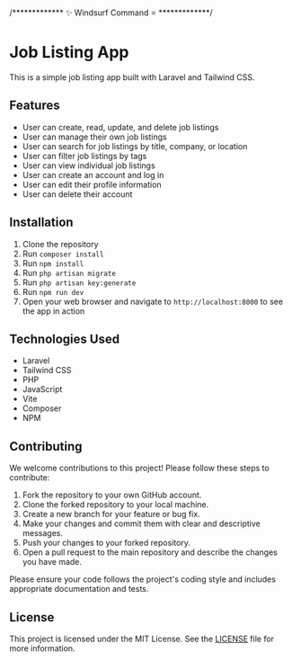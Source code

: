/*************  ✨ Windsurf Command ⭐  *************/
# Job Listing App

This is a simple job listing app built with Laravel and Tailwind CSS.

## Features

- User can create, read, update, and delete job listings
- User can manage their own job listings
- User can search for job listings by title, company, or location
- User can filter job listings by tags
- User can view individual job listings
- User can create an account and log in
- User can edit their profile information
- User can delete their account

## Installation

1. Clone the repository
2. Run `composer install`
3. Run `npm install`
4. Run `php artisan migrate`
5. Run `php artisan key:generate`
6. Run `npm run dev`
7. Open your web browser and navigate to `http://localhost:8000` to see the app in action

## Technologies Used

- Laravel
- Tailwind CSS
- PHP
- JavaScript
- Vite
- Composer
- NPM

## Contributing

We welcome contributions to this project! Please follow these steps to contribute:

1. Fork the repository to your own GitHub account.
2. Clone the forked repository to your local machine.
3. Create a new branch for your feature or bug fix.
4. Make your changes and commit them with clear and descriptive messages.
5. Push your changes to your forked repository.
6. Open a pull request to the main repository and describe the changes you have made.

Please ensure your code follows the project's coding style and includes appropriate documentation and tests.

## License

This project is licensed under the MIT License. See the [LICENSE](LICENSE) file for more information.

